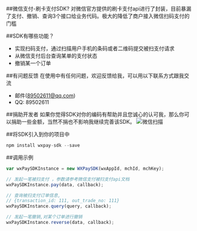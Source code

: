 ##微信支付-刷卡支付SDK?
对微信官方提供的刷卡支付api进行了封装，目前暴漏了支付、撤销、查询3个接口给业务代码。极大的降低了商户接入微信扫码支付的门槛



##SDK有哪些功能？

* 实现扫码支付，通过扫描用户手机的条码或者二维码提交被扫支付请求
* 从微信支付后台查询某单的支付状态
* 撤销某一个订单


##有问题反馈
在使用中有任何问题，欢迎反馈给我，可以用以下联系方式跟我交流

* 邮件(89502611@qq.com)
* QQ: 89502611

##捐助开发者
如果你觉得SDK对你的编码有帮助并且您诚心的认可我，那么你可以捐助一些金额，当然不捐也不影响我继续完善该SDK。
![微信扫描](http://cos.myqcloud.com/1000371/img_list/cover/9c3d24322d9f76f2b39d87e73a5f235b.png)

##将SDK引入到你的项目中

```javascript
npm install wxpay-sdk --save
```

##调用示例
```javascript
var wxPaySDKInstance = new WXPaySDK(wxAppId, mchId, mchKey);

// 发起一笔被扫支付 ，参数请参考微信支付被扫支付api文档
wxPaySDKInstance.pay(data, callback);

// 查询被扫支付订单信息,
// {transaction_id: 111, out_trade_no: 111}
wxPaySDKInstance.query(query, callback);

// 发起一笔撤销,对某个订单进行撤销
wxPaySDKInstance.reverse(data, callback);
```